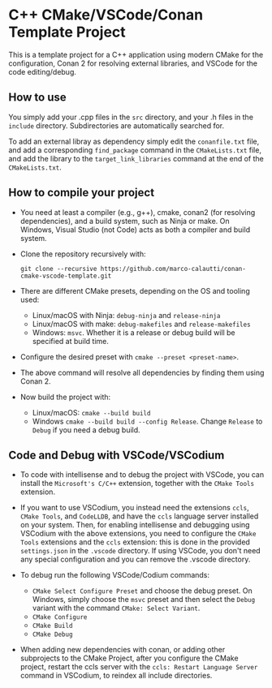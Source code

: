 # C++ CMake/VSCode/Conan Template Project

This is a template project for a C++ application using modern CMake for the configuration, Conan 2 for resolving external libraries, and VSCode for the code editing/debug.

## How to use
You simply add your .cpp files in the `src` directory, and your .h files in the `include` directory. Subdirectories are automatically searched for.

To add an external libray as dependency simply edit the `conanfile.txt` file, and add a corresponding `find_package` command in the `CMakeLists.txt` file, and add the library to the `target_link_libraries` command at the end of the `CMakeLists.txt`.

## How to compile your project

- You need at least a compiler (e.g., g++), cmake, conan2 (for resolving dependencies), and a build system, such as Ninja or make. On Windows, Visual Studio (not Code) acts as both a compiler and build system.

- Clone the repository recursively with:

     `git clone --recursive https://github.com/marco-calautti/conan-cmake-vscode-template.git`

- There are different CMake presets, depending on the OS and tooling used:
    - Linux/macOS with Ninja: `debug-ninja` and `release-ninja` 
    - Linux/macOS with make: `debug-makefiles` and `release-makefiles`
    - Windows: `msvc`. Whether it is a release or debug build will be specified at build time.

- Configure the desired preset with `cmake --preset <preset-name>`.

- The above command will resolve all dependencies by finding them using Conan 2.

- Now build the project with:
    - Linux/macOS: `cmake --build build`
    - Windows `cmake --build build --config Release`. Change `Release` to `Debug` if you need a debug build.

## Code and Debug with VSCode/VSCodium

- To code with intellisense and to debug the project with VSCode, you can install the `Microsoft's C/C++` extension, together with the `CMake Tools` extension.

- If you want to use VSCodium, you instead need the extensions `ccls`, `CMake Tools`, and `CodeLLDB`, and have the `ccls` language server installed on your system. Then, for enabling intellisense and debugging using VSCodium with the above extensions, you need to configure the `CMake Tools` extensions and the `ccls` extension: this is done in the provided `settings.json` in the `.vscode` directory. If using VSCode, you don't need any special configuration and you can remove the .vscode directory.

- To debug run the following VSCode/Codium commands:
    - `CMake Select Configure Preset` and choose the debug preset. On Windows, simply choose the `msvc` preset and then select the `Debug` variant with the command `CMake: Select Variant`.
    - `CMake Configure`
    - `CMake Build`
    - `CMake Debug`

- When adding new dependencies with conan, or adding other subprojects to the CMake Project, after you configure the CMake project, restart the ccls server with the `ccls: Restart Language Server` command in VSCodium, to reindex all include directories.